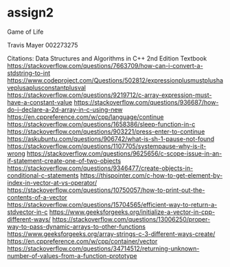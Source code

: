 # assign2
Game of Life

Travis Mayer
002273275



Citations:
Data Structures and Algorithms in C++ 2nd Edition Textbook
https://stackoverflow.com/questions/7663709/how-can-i-convert-a-stdstring-to-int
https://www.codeproject.com/Questions/502812/expressionplusmustplushaveplusaplusconstantplusval
https://stackoverflow.com/questions/9219712/c-array-expression-must-have-a-constant-value
https://stackoverflow.com/questions/936687/how-do-i-declare-a-2d-array-in-c-using-new
https://en.cppreference.com/w/cpp/language/continue
https://stackoverflow.com/questions/1658386/sleep-function-in-c
https://stackoverflow.com/questions/903221/press-enter-to-continue
https://askubuntu.com/questions/906742/what-is-sh-1-pause-not-found
https://stackoverflow.com/questions/1107705/systempause-why-is-it-wrong
https://stackoverflow.com/questions/9625656/c-scope-issue-in-an-if-statement-create-one-of-two-objects
https://stackoverflow.com/questions/9346477/create-objects-in-conditional-c-statements
https://thispointer.com/c-how-to-get-element-by-index-in-vector-at-vs-operator/
https://stackoverflow.com/questions/10750057/how-to-print-out-the-contents-of-a-vector
https://stackoverflow.com/questions/15704565/efficient-way-to-return-a-stdvector-in-c
https://www.geeksforgeeks.org/initialize-a-vector-in-cpp-different-ways/
https://stackoverflow.com/questions/13006250/proper-way-to-pass-dynamic-arrays-to-other-functions
https://www.geeksforgeeks.org/array-strings-c-3-different-ways-create/
https://en.cppreference.com/w/cpp/container/vector
https://stackoverflow.com/questions/34714512/returning-unknown-number-of-values-from-a-function-prototype
